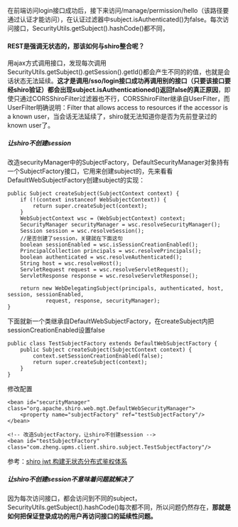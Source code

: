 在前端访问login接口成功后，接下来访问/manage/permission/hello（该路径要通过认证才能访问），在认证过滤器中subject.isAuthenticated()为false。每次访问接口，SecurityUtils.getSubject().hashCode()都不同，



#### REST是强调无状态的，那该如何与shiro整合呢？

用ajax方式调用接口，发现每次调用SecurityUtils.getSubject().getSession().getId()都会产生不同的的值，也就是会话状态无法延续。**这才是调用/sso/login接口成功再调用别的接口（只要该接口要经shiro验证）都会出现subject.isAuthenticationed()返回false的真正原因**，即使只通过CORSShiroFilter过滤器也不行，CORSShiroFilter继承自UserFilter，而UserFilter明确说明：Filter that allows access to resources if the accessor is a known user，当会话无法延续了，shiro就无法知道你是否为先前登录过的 known user了。

##### 让shiro不创建session
改造securityManager中的SubjectFactory，DefaultSecurityManager对象持有一个SubjectFactory接口，它用来创建subject的，先来看看DefaultWebSubjectFactory创建subject的实现：
```
public Subject createSubject(SubjectContext context) {
    if (!(context instanceof WebSubjectContext)) {
        return super.createSubject(context);
    }
    WebSubjectContext wsc = (WebSubjectContext) context;
    SecurityManager securityManager = wsc.resolveSecurityManager();
    Session session = wsc.resolveSession();
    //是否创建了session，关键就在下面这句
    boolean sessionEnabled = wsc.isSessionCreationEnabled();
    PrincipalCollection principals = wsc.resolvePrincipals();
    boolean authenticated = wsc.resolveAuthenticated();
    String host = wsc.resolveHost();
    ServletRequest request = wsc.resolveServletRequest();
    ServletResponse response = wsc.resolveServletResponse();

    return new WebDelegatingSubject(principals, authenticated, host, session, sessionEnabled,
            request, response, securityManager);
}
```
下面就新一个类继承自DefaultWebSubjectFactory，在createSubject内把sessionCreationEnabled设置false
```
public class TestSubjectFactory extends DefaultWebSubjectFactory {
    public Subject createSubject(SubjectContext context) {
        context.setSessionCreationEnabled(false);
        return super.createSubject(context);
    }
}
```
修改配置
```
<bean id="securityManager" class="org.apache.shiro.web.mgt.DefaultWebSecurityManager">
    <property name="subjectFactory" ref="testSubjectFactory"/>
</bean>

<!-- 改造SubjectFactory，让shiro不创建session -->
<bean id="testSubjectFactory" class="com.zheng.upms.client.shiro.subject.TestSubjectFactory"/>
```

参考：[shiro jwt 构建无状态分布式鉴权体系](https://www.jianshu.com/p/0a5d3d07a151)

##### 让shiro不创建session不意味着问题就解决了
因为每次访问接口，都会访问到不同的subject，SecurityUtils.getSubject().hashCode()每次都不同，所以问题仍然存在，**那就是如何把保证登录成功的用户再访问接口的延续性问题。**

